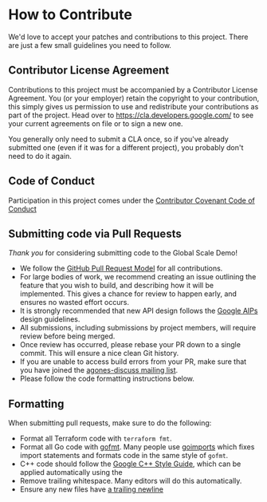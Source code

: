# How to Contribute

We'd love to accept your patches and contributions to this project. There are
just a few small guidelines you need to follow.

## Contributor License Agreement

Contributions to this project must be accompanied by a Contributor License
Agreement. You (or your employer) retain the copyright to your contribution,
this simply gives us permission to use and redistribute your contributions as
part of the project. Head over to <https://cla.developers.google.com/> to see
your current agreements on file or to sign a new one.

You generally only need to submit a CLA once, so if you've already submitted one
(even if it was for a different project), you probably don't need to do it
again.

## Code of Conduct

Participation in this project comes under the [Contributor Covenant Code of Conduct](code-of-conduct.md)

## Submitting code via Pull Requests

*Thank you* for considering submitting code to the Global Scale Demo!

- We follow the [GitHub Pull Request Model](https://help.github.com/articles/about-pull-requests/) for
  all contributions.
- For large bodies of work, we recommend creating an issue outlining the feature that you wish to build, and describing how it will be implemented. This gives a chance for review to happen early, and ensures no wasted effort occurs.
- It is strongly recommended that new API design follows the [Google AIPs](https://google.aip.dev/) design guidelines.  
- All submissions, including submissions by project members, will require review before being merged.
- Once review has occurred, please rebase your PR down to a single commit. This will ensure a nice clean Git history.
- If you are unable to access build errors from your PR, make sure that you have joined the [agones-discuss mailing list](https://groups.google.com/forum/#!forum/agones-discuss).
- Please follow the code formatting instructions below.

## Formatting

When submitting pull requests, make sure to do the following:

- Format all Terraform code with `terraform fmt`. 
- Format all Go code with [gofmt](https://golang.org/cmd/gofmt/). Many people
  use [goimports](https://pkg.go.dev/golang.org/x/tools/cmd/goimports) which
  fixes import statements and formats code in the same style of `gofmt`.
- C++ code should follow the [Google C++ Style
  Guide](https://google.github.io/styleguide/cppguide.html), which can be
  applied automatically using the
- Remove trailing whitespace. Many editors will do this automatically.
- Ensure any new files have [a trailing newline](https://stackoverflow.com/questions/5813311/no-newline-at-end-of-file)
